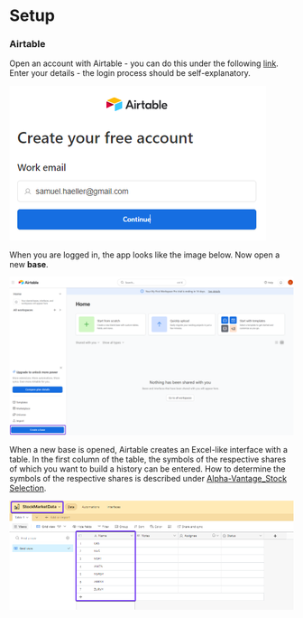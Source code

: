 # Setup


### Airtable
Open an account with Airtable - you can do this under the following [link](https://airtable.com/signup). Enter your details - the login process should be self-explanatory. 

![Alt Image Text](./Images/Airtable_Login1.png "Login")



When you are logged in, the app looks like the image below. Now open a new **base**.

![Alt Image Text](./Images/Airtable_Setup.png "Setup")



When a new base is opened, Airtable creates an Excel-like interface with a table. In the first column of the table, the symbols of the respective shares of which you want to build a history can be entered. How to determine the symbols of the respective shares is described under [Alpha-Vantage_Stock Selection](../../01-Airtable/00-Alpha_Vantage/Alpha-Vantage_Stock-Selection.md).


![Alt Image Text](./Images/Airtable_Setup1.png "Setup1")
